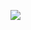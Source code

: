 ![](http://www.plantuml.com/proxy?cache==no&src=https://raw.githubusercontent.com/oleksandrblazhko/ai-215-lisishin/Labolatory_Work_7/2-SoftwareDesign/2.7-PlantUML/UML-UseDeployment.puml)

